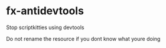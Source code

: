 # fx-antidevtools
Stop scriptkitties using devtools

Do not rename the resource if you dont know what youre doing
